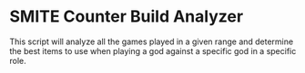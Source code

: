 # SMITE Counter Build Analyzer

This script will analyze all the games played in a given range and determine the best items to use when playing a god against a specific god in a specific role.